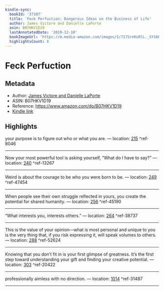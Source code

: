 ```yaml
---
kindle-sync:
  bookId: '37107'
  title: 'Feck Perfuction: Dangerous Ideas on the Business of Life'
  author: James Victore and Danielle LaPorte
  asin: B07HKV1D19
  lastAnnotatedDate: '2019-12-10'
  bookImageUrl: 'https://m.media-amazon.com/images/I/717SreKuRlL._SY160.jpg'
  highlightsCount: 8
---
```

# Feck Perfuction
## Metadata
* Author: [James Victore and Danielle LaPorte](https://www.amazon.com/James-Victore/e/B003VNH08S/ref=dp_byline_cont_ebooks_1)
* ASIN: B07HKV1D19
* Reference: https://www.amazon.com/dp/B07HKV1D19
* [Kindle link](kindle://book?action=open&asin=B07HKV1D19)

## Highlights
your purpose is to figure out who or what you are. — location: [215](kindle://book?action=open&asin=B07HKV1D19&location=215) ^ref-8046

---
Now your most powerful tool is asking yourself, “What do I have to say?” — location: [240](kindle://book?action=open&asin=B07HKV1D19&location=240) ^ref-13267

---
Weird is about the courage to be who you were born to be. — location: [249](kindle://book?action=open&asin=B07HKV1D19&location=249) ^ref-47454

---
When people see their own struggle reflected in yours, you create the potential for shared humanity. — location: [256](kindle://book?action=open&asin=B07HKV1D19&location=256) ^ref-45190

---
“What interests you, interests others.” — location: [264](kindle://book?action=open&asin=B07HKV1D19&location=264) ^ref-38737

---
This is the value of your opinion—what is most personal and unique to you is the very thing that, if you risk expressing it, will speak volumes to others. — location: [288](kindle://book?action=open&asin=B07HKV1D19&location=288) ^ref-52624

---
Knowing that you don’t fit in is your first glimpse of greatness. It’s the first step toward understanding your gift and finding your creative potential. — location: [303](kindle://book?action=open&asin=B07HKV1D19&location=303) ^ref-20422

---
professionally aimless with no direction. — location: [1014](kindle://book?action=open&asin=B07HKV1D19&location=1014) ^ref-31487

---
